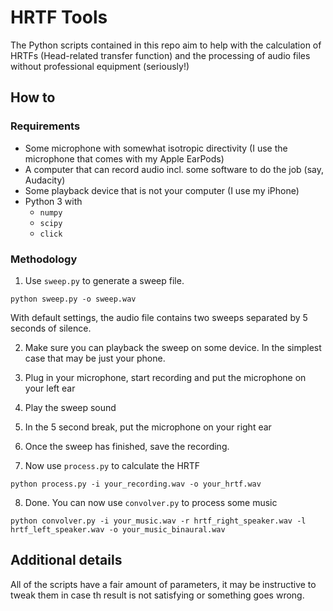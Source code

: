 # HRTF Tools

The Python scripts contained in this repo aim to help with the calculation of HRTFs (Head-related transfer function) and the processing of audio files without professional equipment (seriously!)

## How to

### Requirements

* Some microphone with somewhat isotropic directivity (I use the microphone that comes with my Apple EarPods)
* A computer that can record audio incl. some software to do the job (say, Audacity)
* Some playback device that is not your computer (I use my iPhone)
* Python 3 with
	* `numpy`
	* `scipy`
	* `click`

### Methodology

1. Use `sweep.py` to generate a sweep file.
```
python sweep.py -o sweep.wav
```
With default settings, the audio file contains two sweeps separated by 5 seconds of silence.

2. Make sure you can playback the sweep on some device. In the simplest case that may be just your phone.

3. Plug in your microphone, start recording and put the microphone on your left ear

4. Play the sweep sound

5. In the 5 second break, put the microphone on your right ear

6. Once the sweep has finished, save the recording.

7. Now use `process.py` to calculate the HRTF
```
python process.py -i your_recording.wav -o your_hrtf.wav
```

8. Done. You can now use `convolver.py` to process some music
```
python convolver.py -i your_music.wav -r hrtf_right_speaker.wav -l hrtf_left_speaker.wav -o your_music_binaural.wav
```

## Additional details

All of the scripts have a fair amount of parameters, it may be instructive to tweak them in case th result is not satisfying or something goes wrong.